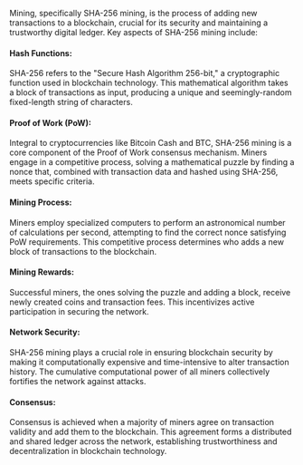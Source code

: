 Mining, specifically SHA-256 mining, is the process of adding new transactions to a blockchain, crucial for its security and maintaining a trustworthy digital ledger. Key aspects of SHA-256 mining include:

#### Hash Functions:

SHA-256 refers to the "Secure Hash Algorithm 256-bit," a cryptographic function used in blockchain technology. This mathematical algorithm takes a block of transactions as input, producing a unique and seemingly-random fixed-length string of characters.

#### Proof of Work (PoW):

Integral to cryptocurrencies like Bitcoin Cash and BTC, SHA-256 mining is a core component of the Proof of Work consensus mechanism. Miners engage in a competitive process, solving a mathematical puzzle by finding a nonce that, combined with transaction data and hashed using SHA-256, meets specific criteria.

#### Mining Process:

Miners employ specialized computers to perform an astronomical number of calculations per second, attempting to find the correct nonce satisfying PoW requirements. This competitive process determines who adds a new block of transactions to the blockchain.

#### Mining Rewards:

Successful miners, the ones solving the puzzle and adding a block, receive newly created coins and transaction fees. This incentivizes active participation in securing the network.

#### Network Security:

SHA-256 mining plays a crucial role in ensuring blockchain security by making it computationally expensive and time-intensive to alter transaction history. The cumulative computational power of all miners collectively fortifies the network against attacks.

#### Consensus:

Consensus is achieved when a majority of miners agree on transaction validity and add them to the blockchain. This agreement forms a distributed and shared ledger across the network, establishing trustworthiness and decentralization in blockchain technology.